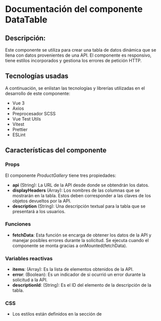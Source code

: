 # Documentación del componente DataTable
## Descripción:
Este componente se utiliza para crear una tabla de datos dinámica que se llena con datos provenientes de una API. El componente es responsivo, tiene estilos incorporados y gestiona los errores de petición HTTP.

## Tecnologías usadas
A continuación, se enlistan las tecnologías y librerías utilizadas en el desarrollo de este componente:
* Vue 3
* Axios
* Preprocesador SCSS
* Vue Test Utils
* Vitest
* Prettier
* ESLint

## Características del componente
### Props
El componente *ProductGallery* tiene tres propiedades:
* **api** (String): La URL de la API desde donde se obtendrán los datos.
* **displayHeaders** (Array): Los nombres de las columnas que se mostrarán en la tabla. Estos deben corresponder a las claves de los objetos devueltos por la API.
* **description** (String): Una descripción textual para la tabla que se presentará a los usuarios.

### Funciones
* **fetchData**: Esta función se encarga de obtener los datos de la API y manejar posibles errores durante la solicitud. Se ejecuta cuando el componente se monta gracias a onMounted(fetchData).

### Variables reactivas
* **items**: (Array): Es la lista de elementos obtenidos de la API.
* **error**: (Boolean): Es un indicador de si ocurrió un error durante la solicitud a la API.
* **descriptionId**: (String): Es el ID del elemento de la descripción de la tabla.

### CSS
* Los estilos están definidos en la sección de <style> y usan la extensión .scss.
* Los estilos están "scoped", lo que significa que solo se aplicarán a este componente y no afectarán a otros componentes de la aplicación donde se reutilice.
* La tabla es responsive y se adapta al tamaño de la pantalla.
* Se aplican estilos a las filas pares e impares para facilitar la lectura.
* Se aplica un efecto de *hover* a las filas de la tabla para indicar la interactividad.
* Se muestra un mensaje de error estilizado en caso de que haya algún error en la solicitud a la API.

### Notas
* Asegúrese de que las claves que pasa a *displayHeaders* coincidan con las claves de los objetos que devuelve la API.
* Depende de *axios* para hacer solicitudes HTTP a la API.
* Se utiliza la función *ref* de Vue 3 se utiliza para crear una variable reactiva
* Se utiliza la función *onMounted* para llamar a la función *fetchData* después de que se ha montado el componente.

## Uso del componente
Para utilizar este componente, primero se debe descargar el archivo *DataTable.vue* que se encuentra dentro de *src/components* y agregarlo al proyecto donde se reutilizara. 
Posteriormente se debe importar y usarlo en la plantilla mediante la etiqueta *DataTable*. Asegúrese de pasar las propiedades *api*, *displayHeaders* y *description*:

A continuación, un ejemplo:

```vue
<template>
  <div>
    <DataTable 
      :api="'https://64766fef9233e82dd53a050e.mockapi.io/api/products'" 
      :displayHeaders="['id', 'name', 'price', 'stock', 'description']" 
      description="Esta es una tabla de productos"
    />
  </div>
</template>

<script>
import DataTable from './components/DataTable.vue'

export default {
  components: {
    DataTable
  }
}
</script>

```

## Demostración
El ejemplo anterior se encuentra en el archivo *App.vue*, este componente utiliza [MockAPI](https://mockapi.io/) para crear una API de prueba que retorna datos de productos, los cuales se usan para crear la tabla.

La implementación de este componente se puede ver de la siguiente forma:

**Visualización de la tabla de datos**

![Data Table](https://github.com/MileydyMtz/vue-data-table-component/assets/85470047/e7fd996e-d188-48c5-9d8b-1e026c55654e)

**Visualización del mensaje de error**

![Data Table Error](https://github.com/MileydyMtz/vue-data-table-component/assets/85470047/c2861761-53c8-470f-9f97-38a67d99efef)


## Pruebas
Las pruebas se han implementado utilizando la biblioteca vitest para correr las pruebas y @vue/test-utils para montar el componente. Además se usa axios-mock-adapter para simular las respuestas de la API.

A continuación, se muestran las pruebas implementadas:
* **renders properly**: Esta prueba verifica que el componente se renderiza correctamente con los datos proporcionados por la API simulada. Asegura que la tabla se llene con los datos correctos y que se muestre la descripción proporcionada.
* **handle network errors correctly**: Esta prueba verifica que el componente maneja correctamente los errores de red. Asegura que se muestra el mensaje de error adecuado en caso de un problema de red.
